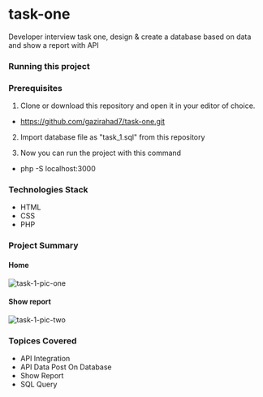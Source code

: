 # task-one
Developer interview task one, design &amp; create a database based on data and show a report with API
### Running this project



### Prerequisites


1. Clone or download this repository and open it in your editor of choice. 
 - https://github.com/gazirahad7/task-one.git
 
2. Import database file as "task_1.sql" from  this repository

3. Now you can run the project with this command

  - php -S localhost:3000  
  
 
 ### Technologies Stack
 
  - HTML
  - CSS
  - PHP
 
 
### Project Summary


#### Home 
![task-1-pic-one](https://user-images.githubusercontent.com/65822873/184626371-feb3015a-9580-4c92-9b85-298ce0fbf7cd.jpg)

#### Show report

![task-1-pic-two](https://user-images.githubusercontent.com/65822873/184626382-2707a28e-efdd-4783-bbc1-2951c5f7976e.jpg)


### Topices Covered

 - API Integration
 - API Data Post On Database
 - Show Report
 - SQL Query
 
